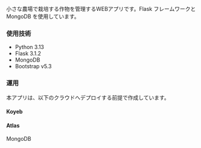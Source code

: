 
小さな農場で栽培する作物を管理するWEBアプリです。Flask フレームワークと MongoDB を使用しています。

### 使用技術

- Python 3.13
- Flask 3.1.2
- MongoDB 
- Bootstrap v5.3

### 運用

本アプリは、以下のクラウドへデプロイする前提で作成しています。


#### Koyeb

<!-- https://linguistic-elisa-icyowl-1dfe37d3.koyeb.app/ -->

#### Atlas

MongoDB


